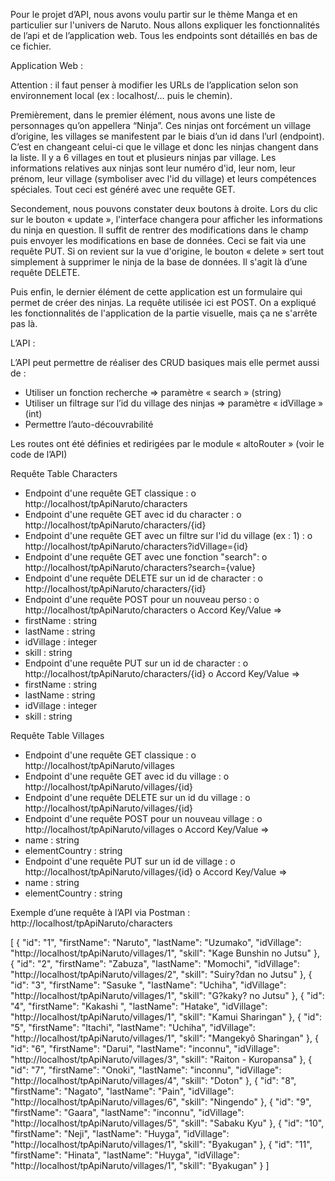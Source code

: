Pour le projet d’API, nous avons voulu partir sur le thème Manga et en particulier sur l'univers de Naruto. Nous allons expliquer les fonctionnalités de l’api et de l’application web. Tous les endpoints sont détaillés en bas de ce fichier.


Application Web :

Attention : il faut penser à modifier les URLs de l’application selon son environnement local (ex : localhost/… puis le chemin).

Premièrement, dans le premier élément, nous avons une liste de personnages qu’on appellera “Ninja”. Ces ninjas ont forcément un village d’origine, les villages se manifestent par le biais d’un id dans l’url  (endpoint). C’est en changeant celui-ci que le village et donc les ninjas changent dans la liste. Il y a 6 villages en tout et plusieurs ninjas par village. Les informations relatives aux ninjas sont leur numéro d'id, leur nom, leur prénom, leur village (symboliser avec l'id du village) et leurs compétences spéciales. Tout ceci est généré avec une requête GET. 

Secondement, nous pouvons constater deux boutons à droite. Lors du clic sur le bouton « update », l'interface changera pour afficher les informations du ninja en question. Il suffit de rentrer des modifications dans le champ puis envoyer les modifications en base de données. Ceci se fait via une requête PUT. Si on revient sur la vue d'origine, le bouton « delete » sert tout simplement à supprimer le ninja de la base de données. Il s'agit là d’une requête DELETE. 

Puis enfin, le dernier élément de cette application est un formulaire qui permet de créer des ninjas. La requête utilisée ici est POST. On a expliqué les fonctionnalités de l'application de la partie visuelle, mais ça ne s'arrête pas là. 


L’API :

L’API peut permettre de réaliser des CRUD basiques mais elle permet aussi de :
-	Utiliser un fonction recherche => paramètre « search » (string)
-	Utiliser un filtrage sur l’id du village des ninjas => paramètre « idVillage » (int)
-	Permettre l’auto-découvrabilité

Les routes ont été définies et redirigées par le module « altoRouter » (voir le code de l’API)



Requête Table Characters

-	Endpoint d'une requête GET classique : 
o	http://localhost/tpApiNaruto/characters
-	Endpoint d'une requête GET avec id du character : 
o	http://localhost/tpApiNaruto/characters/{id}
-	Endpoint d'une requête GET avec un filtre sur l'id du village (ex : 1) :
o	 http://localhost/tpApiNaruto/characters?idVillage={id}
-	Endpoint d'une requête GET avec une fonction "search": 
o	http://localhost/tpApiNaruto/characters?search={value}
-	Endpoint d'une requête DELETE sur un id de character  : 
o	http://localhost/tpApiNaruto/characters/{id}
-	Endpoint d'une requête POST pour un nouveau perso : 
o	http://localhost/tpApiNaruto/characters
o	Accord Key/Value =>
 - firstName : string
 - lastName : string
 - idVillage : integer
 - skill : string
-	Endpoint d'une requête PUT sur un id de character : 
o	http://localhost/tpApiNaruto/characters/{id}
o	Accord Key/Value =>
 - firstName : string
 - lastName : string
 - idVillage : integer
 - skill : string


Requête Table Villages

-	Endpoint d'une requête GET classique : 
o	http://localhost/tpApiNaruto/villages
-	Endpoint d'une requête GET avec id du village : 
o	http://localhost/tpApiNaruto/villages/{id}
-	Endpoint d'une requête DELETE sur un id du village  : 
o	http://localhost/tpApiNaruto/villages/{id}
-	Endpoint d'une requête POST pour un nouveau village : 
o	http://localhost/tpApiNaruto/villages
o	Accord Key/Value =>
 - name : string
 - elementCountry : string
-	Endpoint d'une requête PUT sur un id de village : 
o	http://localhost/tpApiNaruto/villages/{id}
o	Accord Key/Value =>
 - name : string
 - elementCountry : string


Exemple d’une requête à l’API via Postman : http://localhost/tpApiNaruto/characters

 
[
    {
        "id": "1",
        "firstName": "Naruto",
        "lastName": "Uzumako",
        "idVillage": "http://localhost/tpApiNaruto/villages/1",
        "skill": "Kage Bunshin no Jutsu"
    },
    {
        "id": "2",
        "firstName": "Zabuza",
        "lastName": "Momochi",
        "idVillage": "http://localhost/tpApiNaruto/villages/2",
        "skill": "Suiry?dan no Jutsu"
    },
    {
        "id": "3",
        "firstName": "Sasuke ",
        "lastName": "Uchiha",
        "idVillage": "http://localhost/tpApiNaruto/villages/1",
        "skill": "G?kaky? no Jutsu"
    },
    {
        "id": "4",
        "firstName": "Kakashi ",
        "lastName": "Hatake",
        "idVillage": "http://localhost/tpApiNaruto/villages/1",
        "skill": "Kamui Sharingan"
    },
    {
        "id": "5",
        "firstName": "Itachi",
        "lastName": "Uchiha",
        "idVillage": "http://localhost/tpApiNaruto/villages/1",
        "skill": "Mangekyô Sharingan"
    },
    {
        "id": "6",
        "firstName": "Darui",
        "lastName": "inconnu",
        "idVillage": "http://localhost/tpApiNaruto/villages/3",
        "skill": "Raiton - Kuropansa"
    },
    {
        "id": "7",
        "firstName": "Onoki",
        "lastName": "inconnu",
        "idVillage": "http://localhost/tpApiNaruto/villages/4",
        "skill": "Doton"
    },
    {
        "id": "8",
        "firstName": "Nagato",
        "lastName": "Pain",
        "idVillage": "http://localhost/tpApiNaruto/villages/6",
        "skill": "Ningendo"
    },
    {
        "id": "9",
        "firstName": "Gaara",
        "lastName": "inconnu",
        "idVillage": "http://localhost/tpApiNaruto/villages/5",
        "skill": "Sabaku Kyu"
    },
    {
        "id": "10",
        "firstName": "Neji",
        "lastName": "Huyga",
        "idVillage": "http://localhost/tpApiNaruto/villages/1",
        "skill": "Byakugan"
    },
    {
        "id": "11",
        "firstName": "Hinata",
        "lastName": "Huyga",
        "idVillage": "http://localhost/tpApiNaruto/villages/1",
        "skill": "Byakugan"
    }
]



